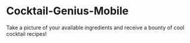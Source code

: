 # Cocktail-Genius-Mobile
Take a picture of your available ingredients and receive a bounty of cool cocktail recipes!
